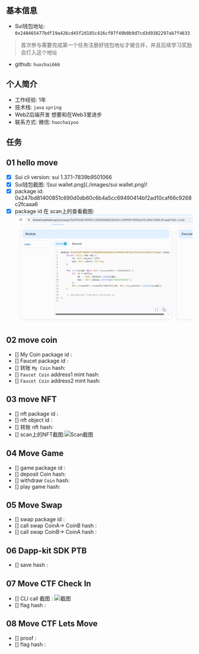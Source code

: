 ## 基本信息
- Sui钱包地址: `0x248465477bdf19a426cd45f2d185c416cf07f49b0b9d7cd3d9382297ab7f4633`
> 首次参与需要完成第一个任务注册好钱包地址才被合并，并且后续学习奖励会打入这个地址
- github: `huochai666`

## 个人简介
- 工作经验: 1年
- 技术栈: `java` `spring`
- Web2后端开发 想要和在Web3里进步
- 联系方式: 微信: `huochaiyoo` 

## 任务

##   01 hello move  
- [x] Sui cli version: sui 1.37.1-7839b9501066
- [x] Sui钱包截图: ![sui wallet.png](./images/sui wallet.png)!
- [x] package id: 0x247bd81400851c690d0db60c6b4a5cc69490414bf2ad10caf66c9268c2fcaaa6
- [x] package id 在 scan上的查看截图:![Scan截图](./images/package_id.png)

##   02 move coin
- [] My Coin package id : 
- [] Faucet package id : 
- [] 转账 `My Coin` hash:
- [] `Faucet Coin` address1 mint hash:
- [] `Faucet Coin` address2 mint hash:

##   03 move NFT
- [] nft package id :
- [] nft object id : 
- [] 转账 nft  hash:
- [] scan上的NFT截图:![Scan截图](./images/你的图片地址)

##   04 Move Game
- [] game package id :
- [] deposit Coin hash:
- [] withdraw `Coin` hash:
- [] play game hash:

##   05 Move Swap
- [] swap package id :
- [] call swap CoinA-> CoinB  hash :
- [] call swap CoinB-> CoinA  hash :

##   06 Dapp-kit SDK PTB
- [] save hash :

##   07 Move CTF Check In
- [] CLI call 截图 : ![截图](./images/你的图片地址)
- [] flag hash :

##   08 Move CTF Lets Move
- [] proof : 
- [] flag hash :
